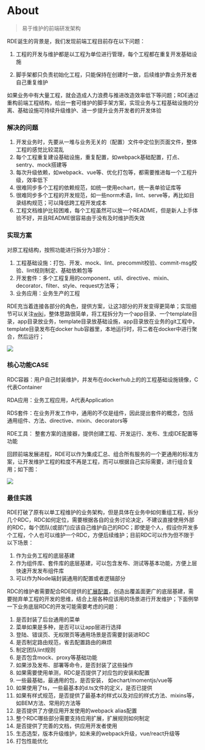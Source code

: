 # About

> 易于维护的前端研发架构


RDE诞生的背景是，我们发现前端工程目前存在以下问题：

1. 工程的开发与维护都是以工程为单位进行管理，每个工程都在重复开发基础设施

1. 脚手架都只负责初始化工程，只能保持在创建时一致，后续维护靠业务开发者自己重复维护

如果业务中有大量工程，就会造成人力浪费与推进改造效率低下等问题；RDE通过重构前端工程结构，给出一套可维护的脚手架方案，实现业务与工程基础设施的分离、基础设施可持续升级维护、进一步提升业务开发者的开发体验

### 解决的问题

1. 开发业务时，先要从一堆与业务无关的（配置）文件中定位到页面文件，整体工程的感觉比较混乱
1. 每个工程重复建设基础设施，重复配置，如webpack基础配置，打点、sentry、mock搭建等
1. 每次升级依赖，如webpack、vue等、优化打包等，都需要推进每一个工程升级，效率低下
1. 很难同步多个工程的依赖规范，如统一使用echart，统一表单验证库等
1. 很难同步多个工程的开发规范，如一些norm术语，lint、serve等，再比如目录结构规范；可以降低跨工程开发成本
1. 工程文档维护比较困难，每个工程虽然可以放一个README，但是新人上手体验不好，并且README很容易由于没有及时维护而失效

### 实现方案

对原工程结构，按照功能进行拆分为3部分：

1. 工程基础设施：打包、开发、mock、lint、precommit校验、commit-msg校验、lint规则制定、基础依赖包等
1. 开发套件：多个工程复用的component、util、directive、mixin、decorator、filter、style、request方法等；
1. 业务应用：业务生产的工程

RDE充当着连接各部分的角色，提供方案，让这3部分的开发变得更简单；实现细节可以关注[wiki](https://github.com/kaola-fed/RDE/wiki)，整体思路很简单，将工程拆分为一个app目录、一个template目录，app目录放业务，template目录放基础设施，app目录放在业务的git工程中，template目录发布在docker hub容器里，本地运行时，将二者在docker中进行聚合，然后运行；

![](https://haitao.nos.netease.com/bf0c98ac-6416-4d29-8bd4-bf94172a4354_835_619.png)

### 核心功能CASE

RDC容器：用户自己封装维护，并发布在dockerhub上的的工程基础设施镜像，C代表Container

RDA应用：业务工程应用，A代表Application

RDS套件：在业务开发工作中，通用的不仅是组件，因此提出套件的概念，包括通用组件、方法、directive、mixin、decorators等

RDE工具： 整套方案的连接器，提供创建工程、开发运行、发布、生成IDE配置等功能

回顾前端发展进程，RDE可以作为集成汇总、组合所有服务的一个更通用的标准方案，让开发维护工程的粒度不再是工程，而可以根据自己实际需要，进行组合复用；如下图：

![](https://haitao.nos.netease.com/aad8723b-98c7-4774-bfbb-072ddb3ac7b4_1552_1166.jpg)

### 最佳实践

RDE打破了原有以单工程维护的业务架构，但是具体在业务中如何重组工程，拆分几个RDC，RDC如何定位，需要根据各自的业务讨论决定，不建议直接使用外部的RDC，每个团队(或部门)应该自己维护自己的RDC；即使是个人，假设你开发多个工程，个人也可以维护一个RDC，方便后续维护；目前RDC可以作为但不限于以下场景：

1. 作为业务工程的底层基建
1. 作为组件库、套件库的底层基建，可以包含发布、测试等基本功能，方便上层快速开发发布组件库
1. 可以作为Node端封装通用的配置或者逻辑部分


RDC的维护者需要配合RDE提供的[扩展配置](https://kaola-fed.github.io/RDE/rdc/extends.html)，创造出覆盖面更广的底层基建，需要抛弃单工程的开发的思维，结合上层各种应该用的场景进行开发维护；下面例举一下业务底层RDC的开发可能需要考虑的问题：

1. 是否封装了后台通用的菜单
1. 菜单如果是多种，是否可以让app层进行选择
1. 登陆、错误页、无权限页等通用场景是否需要封装进RDC
1. 是否制定路由规范，省去配置路由的麻烦
1. 制定团队lint规则
1. 是否包含mock、proxy等基础功能
1. 如果涉及发布、部署等命令，是否封装了这些操作
1. 如果需要使用单测，RDC是否提供了对应包的安装和配置
1. 一些最基础，最通用的包，是否安装， 如echart/momentjs/vue等
1. 如果使用了ts，一些最基本的d.ts文件的定义，是否已提供
1. 如果有样式规范，是否提供了最基本的样式以及对应的样式方法、mixins等，如BEM方法、常用的方法等
1. 是否提供了方便应用开发使用的webpack alias配置
1. 整个RDC哪些部分需要支持应用扩展，扩展规则如何制定
1. 是否提供了完善的文档，供应用开发者使用
1. 生态选型，版本升级维护，如未来的webpack升级，vue/react升级等
1. 打包性能优化
